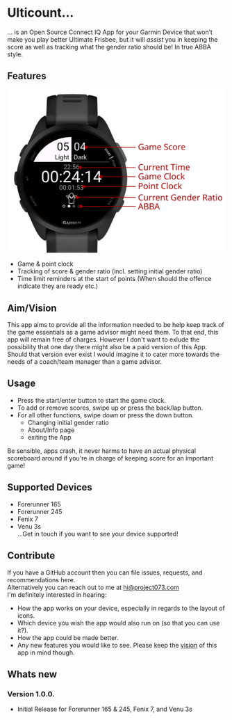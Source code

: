 # Ulticount...
... is an Open Source Connect IQ App for your Garmin Device that won’t make you play better Ultimate Frisbee, but it will _assist_ you in keeping the score as well as tracking what the gender ratio should be! In true ABBA style.

## Features
<img src="https://github.com/K4pes/ultiCount/blob/main/ScreenCaptures/Screenshot_fr165_gameplay_annotated_125DPI.png" width="600" />  
  
- Game & point clock
- Tracking of score & gender ratio (incl. setting initial gender ratio)
- Time limit reminders at the start of points (When should the offence indicate they are ready etc.)

## Aim/Vision
This app aims to provide all the information needed to be help keep track of the game essentials as a game advisor might need them. To that end, this app will remain free of charges. However I don't want to exlude the possibility that one day there might also be a paid version of this App. Should that version ever exist I would imagine it to cater more towards the needs of a coach/team manager than a game advisor.

## Usage
- Press the start/enter button to start the game clock.
- To add or remove scores, swipe up or press the back/lap button.
- For all other functions, swipe down or press the down button.
    - Changing initial gender ratio
    - About/Info page
    - exiting the App
  
Be sensible, apps crash, it never harms to have an actual physical scoreboard around if you're in charge of keeping score for an important game! 
 
## Supported Devices
- Forerunner 165
- Forerunner 245
- Fenix 7
- Venu 3s  
...Get in touch if you want to see your device supported!
  
## Contribute
If you have a GitHub account then you can file issues, requests, and recommendations here.  
Alternatively you can reach out to me at hi@project073.com  
I'm definitely interested in hearing:
- How the app works on your device, especially in regards to the layout of icons.
- Which device you wish the app would also run on (so that you can use it?).
- How the app could be made better.
- Any new features you would like to see. Please keep the [vision](#aimvision) of this app in mind though.
  


## Whats new
### Version 1.0.0.
- Initial Release for Forerunner 165 & 245, Fenix 7, and Venu 3s

